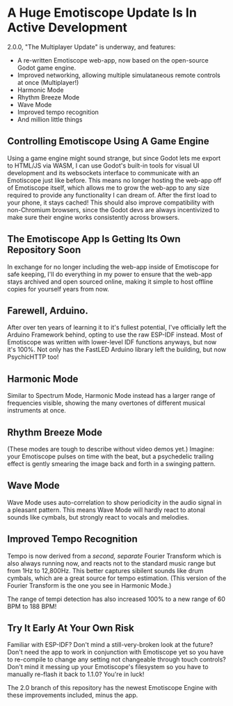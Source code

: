 

# A Huge Emotiscope Update Is In Active Development

2.0.0, "The Multiplayer Update" is underway, and features:

- A re-written Emotiscope web-app, now based on the open-source Godot game engine.
- Improved networking, allowing multiple simulataneous remote controls at once (Multiplayer!)
- Harmonic Mode
- Rhythm Breeze Mode
- Wave Mode
- Improved tempo recognition
- And million little things

## Controlling Emotiscope Using A Game Engine

Using a game engine might sound strange, but since Godot lets me export to HTML/JS via WASM, I can use Godot's built-in tools for visual UI development and its websockets interface to communicate with an Emotiscope just like before. This means no longer hosting the web-app off of Emotiscope itself, which allows me to grow the web-app to any size required to provide any functionality I can dream of. After the first load to your phone, it stays cached! This should also improve compatibility with non-Chromium browsers, since the Godot devs are always incentivized to make sure their engine works consistently across browsers.

## The Emotiscope App Is Getting Its Own Repository Soon

In exchange for no longer including the web-app inside of Emotiscope for safe keeping, I'll do everything in my power to ensure that the web-app stays archived and open sourced online, making it simple to host offline copies for yourself years from now. 

## Farewell, Arduino.

After over ten years of learning it to it's fullest potential, I've officially left the Arduino Framework behind, opting to use the raw ESP-IDF instead. Most of Emotiscope was written with lower-level IDF functions anyways, but now it's 100%. Not only has the FastLED Arduino library left the building, but now PsychicHTTP too!

## Harmonic Mode

Similar to Spectrum Mode, Harmonic Mode instead has a larger range of frequencies visible, showing the many overtones of different musical instruments at once.

## Rhythm Breeze Mode

(These modes are tough to describe without video demos yet.) Imagine: your Emotiscope pulses on time with the beat, but a psychedelic trailing effect is gently smearing the image back and forth in a swinging pattern.

## Wave Mode

Wave Mode uses auto-correlation to show periodicity in the audio signal in a pleasant pattern. This means Wave Mode will hardly react to atonal sounds like cymbals, but strongly react to vocals and melodies.

## Improved Tempo Recognition

Tempo is now derived from a *second, separate* Fourier Transform which is also always running now, and reacts not to the standard music range but from 1Hz to 12,800Hz. This better captures sibilent sounds like drum cymbals, which are a great source for tempo estimation. (This version of the Fourier Transform is the one you see in Harmonic Mode.)

The range of tempi detection has also increased 100% to a new range of 60 BPM to 188 BPM!

## Try It Early At Your Own Risk

Familiar with ESP-IDF? Don't mind a still-very-broken look at the future? Don't need the app to work in conjunction with Emotiscope yet so you have to re-compile to change any setting not changeable through touch controls? Don't mind it messing up your Emotiscope's filesystem so you have to manually re-flash it back to 1.1.0? You're in luck! 

The 2.0 branch of this repository has the newest Emotiscope Engine with these improvements included, minus the app.
